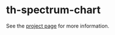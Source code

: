 th-spectrum-chart
================

See the [project page](http://thelmanews.github.io/thelma-component-demo/) for more information.
